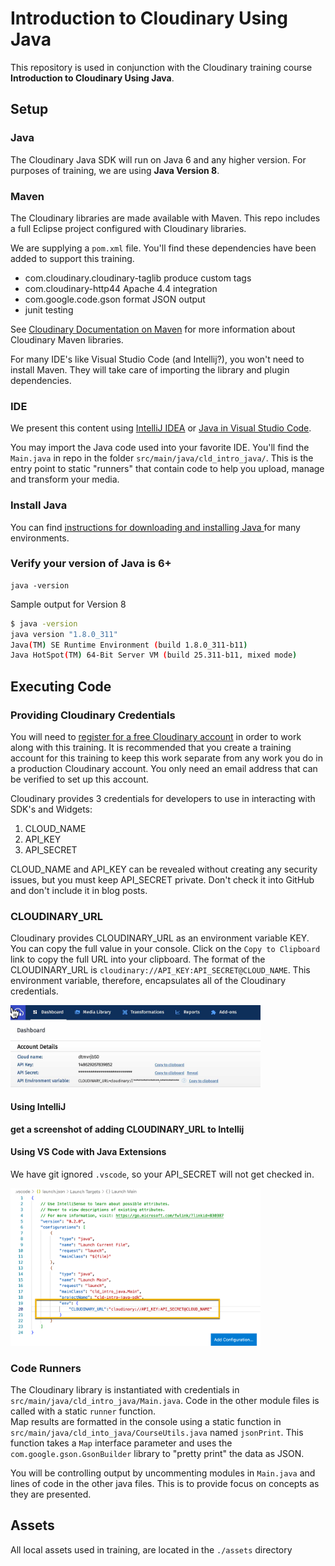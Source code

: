# Introduction to Cloudinary Using Java

This repository is used in conjunction with the Cloudinary training course **Introduction to Cloudinary Using Java**.


## Setup 

### Java 
The Cloudinary Java SDK will run on Java 6 and any higher version. For purposes of training, we are using **Java Version 8**.


### Maven
The Cloudinary libraries are made available with Maven.  This repo includes a full Eclipse project configured with Cloudinary libraries.

We are supplying a `pom.xml` file.  You'll find these dependencies have been added to support this training.

- com.cloudinary.cloudinary-taglib  produce custom tags
- com.cloudinary-http44             Apache 4.4 integration
- com.google.code.gson              format JSON output
- junit                             testing

See [Cloudinary Documentation on Maven](https://cloudinary.com/documentation/java_integration#choosing_the_right_maven_package) for more information about Cloudinary Maven libraries.

For many IDE's like Visual Studio Code (and Intellij?), you won't need to install Maven.  They will take care of importing the library and plugin dependencies.

### IDE

We present this content using [IntelliJ IDEA](https://www.jetbrains.com/idea/) or [Java in Visual Studio Code](https://code.visualstudio.com/docs/languages/java). 

You may import the Java code used into your favorite IDE. You'll find the `Main.java` in repo in the folder `src/main/java/cld_intro_java/`.  This is the entry point to static "runners" that contain code to help you upload, manage and transform your media.


### Install Java

You can find [instructions for downloading and installing Java ](https://www.java.com/en/download/help/index_installing.html) for many environments. 

### Verify your version of Java is 6+

```
java -version

```

Sample output for Version 8

```bash
$ java -version
java version "1.8.0_311"
Java(TM) SE Runtime Environment (build 1.8.0_311-b11)
Java HotSpot(TM) 64-Bit Server VM (build 25.311-b11, mixed mode)
```

## Executing Code

### Providing Cloudinary Credentials

You will need to [register for a free Cloudinary account](https://cloudinary.com/users/register/free) in order to work along with this training. It is recommended that you create a training account for this training to keep this work separate from any work you do in a production Cloudinary account.  You only need an email address that can be verified to set up this account.

Cloudinary provides 3 credentials for developers to use in interacting with SDK's and Widgets:
 
 1. CLOUD_NAME
 1. API_KEY
 1. API_SECRET

 CLOUD_NAME and API_KEY can be revealed without creating any security issues, but you must keep API_SECRET private. Don't check it into GitHub and don't include it in blog posts.

### CLOUDINARY_URL

Cloudinary provides CLOUDINARY_URL as an environment variable KEY.  You can copy the full value in your console.  Click on the `Copy to Clipboard` link to copy the full URL into your clipboard.  The format of the CLOUDINARY_URL is `cloudinary://API_KEY:API_SECRET@CLOUD_NAME`.  This environment variable, therefore, encapsulates all of the Cloudinary credentials.

<img width="400" src="./images/cloudinary-url.jpg" alt="CLOUDINARY_URL">

#### Using IntelliJ

**get a screenshot of adding CLOUDINARY_URL to Intellij**

#### Using VS Code with Java Extensions

We have git ignored `.vscode`, so your API_SECRET will not get checked in.

<img width="400" src="./images/vscode-launch-credentials.png" alt="Adding Credentials to .vscode/launch.json">

### Code Runners

The Cloudinary library is instantiated with credentials in `src/main/java/cld_intro_java/Main.java`.  Code in the other module files is called with a static `runner` function.  
Map results are formatted in the console using a static function in `src/main/java/cld_into_java/CourseUtils.java` named `jsonPrint`.  This function takes a `Map` interface parameter and uses the `com.google.gson.GsonBuilder` library to "pretty print" the data as JSON.

You will be controlling output by uncommenting modules in `Main.java` and lines of code in the other java files.  This is to provide focus on concepts as they are presented. 


## Assets
All local assets used in training, are located in the `./assets` directory






